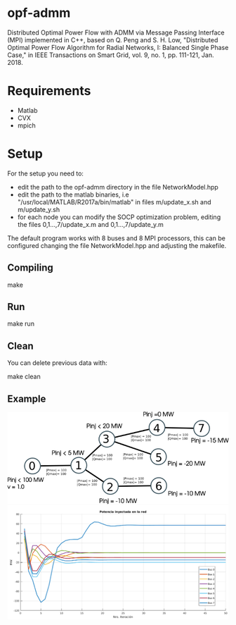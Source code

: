 # opf-admm

Distributed Optimal Power Flow with ADMM via Message Passing Interface (MPI) implemented in C++, based on Q. Peng and S. H. Low, "Distributed Optimal Power Flow Algorithm for Radial Networks, I: Balanced Single Phase Case," in IEEE Transactions on Smart Grid, vol. 9, no. 1, pp. 111-121, Jan. 2018.

# Requirements
- Matlab
- CVX
- mpich

# Setup
For the setup you need to:
- edit the path to the opf-admm directory in the file NetworkModel.hpp
- edit the path to the matlab binaries, i.e "/usr/local/MATLAB/R2017a/bin/matlab" in files m/update_x.sh and m/update_y.sh
- for each node you can modify the SOCP optimization problem, editing the files 0,1...,7/update_x.m and 0,1...,7/update_y.m

The default program works with 8 buses and 8 MPI processors, this can be configured changing the file NetworkModel.hpp and adjusting the makefile.

## Compiling
make

## Run
make run

## Clean
You can delete previous data with:

make clean

## Example
![alt text](https://github.com/gobelc/opf-admm/blob/master/grafo.png)
![alt text](https://github.com/gobelc/opf-admm/blob/master/potencia_inyectada.png)
